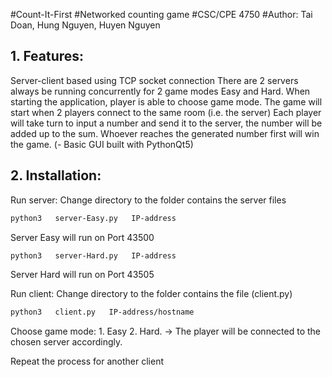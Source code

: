 #Count-It-First
#Networked counting game
#CSC/CPE 4750
#Author: Tai Doan, Hung Nguyen, Huyen Nguyen

## 1. Features:
Server-client based  using TCP socket connection
There are 2 servers always be running concurrently for 2 game modes Easy and Hard.
When starting the application, player is able to choose game mode.
The game will start when 2 players connect to the same room (i.e. the server)
Each player will take turn to input a number and send it to the server, 
the number will be added up to the sum. Whoever reaches the generated number first will win the game.
(- Basic GUI built with PythonQt5)

## 2. Installation:
Run server: Change directory to the folder contains the server files	
```bash
python3   server-Easy.py   IP-address
```
Server Easy will run on Port 43500
	
```bash
python3   server-Hard.py   IP-address
```
Server Hard will run on Port 43505

Run client: Change directory to the folder contains the file (client.py)
```bash
python3   client.py   IP-address/hostname 
```
Choose game mode: 1. Easy     2. Hard. 
-> The player will be connected to the chosen 	server accordingly.

Repeat the process for another client

			


